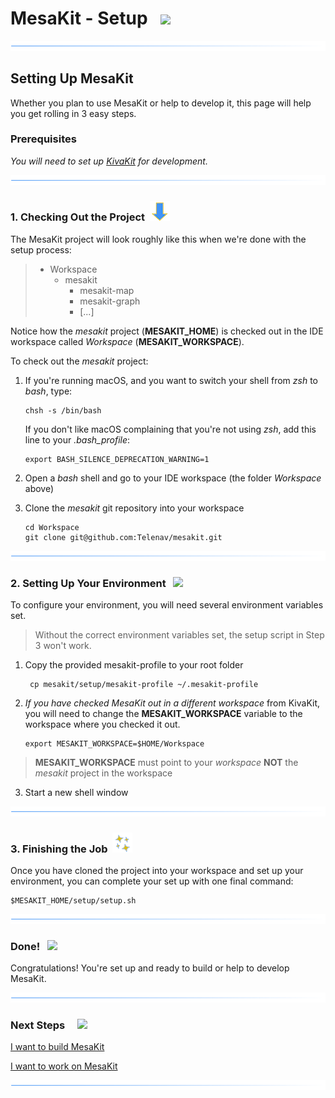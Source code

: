 # MesaKit - Setup   ![](../images/box-32.png)

![](../images/horizontal-line.png)

## Setting Up MesaKit

Whether you plan to use MesaKit or help to develop it, this page will help you get rolling in 3 easy steps.

### Prerequisites

*You will need to set up [KivaKit](https://github.com/Telenav/mesakit) for development.*

![](../images/horizontal-line.png)

### 1. Checking Out the Project  ![](../images/down-arrow-32.png)

The MesaKit project will look roughly like this when we're done with the setup process:
 
> * Workspace
>   * mesakit
>     * mesakit-map
>     * mesakit-graph
>     * [...]

Notice how the *mesakit* project (**MESAKIT_HOME**) is checked out in the IDE workspace called
*Workspace* (**MESAKIT_WORKSPACE**).

To check out the *mesakit* project:

1. If you're running macOS, and you want to switch your shell from *zsh* to *bash*, type:

       chsh -s /bin/bash

   If you don't like macOS complaining that you're not using *zsh*, add this line to your *.bash_profile*:

       export BASH_SILENCE_DEPRECATION_WARNING=1

2. Open a *bash* shell and go to your IDE workspace (the folder *Workspace* above)
3. Clone the *mesakit* git repository into your workspace

       cd Workspace 
       git clone git@github.com:Telenav/mesakit.git

![](../images/horizontal-line.png)

### 2. Setting Up Your Environment   <img src="https://www.kivakit.org/images/bluebook-32.png" srcset="https://www.kivakit.org/images/bluebook-32-2x.png 2x"></img>

To configure your environment, you will need several environment variables set.

> Without the correct environment variables set, the setup script in Step 3 won't work.

1. Copy the provided mesakit-profile to your root folder 

        cp mesakit/setup/mesakit-profile ~/.mesakit-profile

2.  *If you have checked MesaKit out in a different workspace* from KivaKit, you will need to
    change the **MESAKIT_WORKSPACE** variable to the workspace where you checked it out.

        export MESAKIT_WORKSPACE=$HOME/Workspace

   > **MESAKIT_WORKSPACE** must point to your *workspace* **NOT** the *mesakit* project in the workspace

3. Start a new shell window

![](../images/horizontal-line.png)

### 3. Finishing the Job  ![](../images/stars-32.png)

Once you have cloned the project into your workspace and set up your environment,
you can complete your set up with one final command:

    $MESAKIT_HOME/setup/setup.sh

![](../images/horizontal-line.png)

### Done!   ![](../images/rocket-32.png)

Congratulations! You're set up and ready to build or help to develop MesaKit.

![](../images/horizontal-line.png)

### Next Steps &nbsp; &nbsp;  ![](../images/footprints-32.png)

[I want to build MesaKit](building.md)

[I want to work on MesaKit](../developing/index.md)

![](../images/horizontal-line.png)
